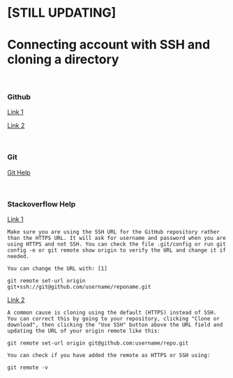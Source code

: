 # [STILL UPDATING]

# Connecting account with SSH and cloning a directory

<br>

### Github

[Link 1](https://docs.github.com/en/authentication/connecting-to-github-with-ssh/generating-a-new-ssh-key-and-adding-it-to-the-ssh-agent)

[Link 2](https://docs.github.com/en/get-started/getting-started-with-git/managing-remote-repositories#switching-remote-urls-from-https-to-ssh)

<br>

### Git

[Git Help](https://git-scm.com/book/en/v2/GitHub-Account-Setup-and-Configuration)

<br>

### Stackoverflow Help

[Link 1](https://stackoverflow.com/questions/8840551/configuring-user-and-password-with-git-bash)

```text
Make sure you are using the SSH URL for the GitHub repository rather than the HTTPS URL. It will ask for username and password when you are using HTTPS and not SSH. You can check the file .git/config or run git config -e or git remote show origin to verify the URL and change it if needed.

You can change the URL with: [1]

git remote set-url origin git+ssh://git@github.com/username/reponame.git
```

[Link 2](https://stackoverflow.com/questions/6565357/git-push-requires-username-and-password)

```
A common cause is cloning using the default (HTTPS) instead of SSH. You can correct this by going to your repository, clicking "Clone or download", then clicking the "Use SSH" button above the URL field and updating the URL of your origin remote like this:

git remote set-url origin git@github.com:username/repo.git

You can check if you have added the remote as HTTPS or SSH using:

git remote -v
```

